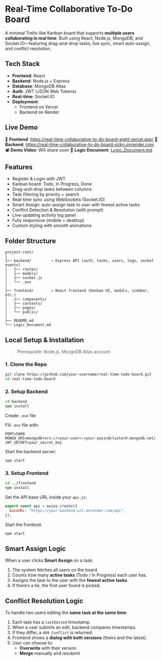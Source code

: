 # Real-Time Collaborative To‑Do Board

A minimal Trello-like Kanban board that supports **multiple users collaborating in real time**. Built using React, Node.js, MongoDB, and Socket.IO—featuring drag-and-drop tasks, live sync, smart auto-assign, and conflict resolution.

## Tech Stack

- **Frontend**: React 
- **Backend**: Node.js + Express
- **Database**: MongoDB Atlas
- **Auth**: JWT (JSON Web Tokens)
- **Real-time**: Socket.IO
- **Deployment**: 
  - Frontend on Vercel
  - Backend on Render

## Live Demo

🔗 **Frontend**: https://real-time-collaborative-to-do-board-eight.vercel.app/
🔗 **Backend**: https://real-time-collaborative-to-do-board-qzkn.onrender.com
📽️ **Demo Video**: Will share soon
📄 **Logic Document**: [Logic_Document.md](./Logic_Document.md)

## Features

-  Register & Login with JWT
-  Kanban board: Todo, In Progress, Done
-  Drag-and-drop tasks between columns
-  Task filtering by priority + search
-  Real-time sync using WebSockets (Socket.IO)
-  Smart Assign: auto-assign task to user with fewest active tasks
-  Conflict Detection & Resolution (with prompt)
-  Live-updating activity log panel
-  Fully responsive (mobile + desktop)
-  Custom styling with smooth animations

## Folder Structure

```
project-root/
│
├── backend/         → Express API (auth, tasks, users, logs, socket events)
│   ├── routes/
│   ├── models/
│   ├── socket.js
│   └── .env
│
├── frontend/        → React frontend (Kanban UI, modals, sidebar, etc.)
│   ├── components/
│   ├── contexts/
│   ├── pages/
│   └── public/
│
├── README.md
└── Logic_Document.md
```

## Local Setup & Installation

> Prerequisite: Node.js, MongoDB Atlas account

### 1. Clone the Repo

```bash
git clone https://github.com/your-username/real-time-todo-board.git
cd real-time-todo-board
```

### 2. Setup Backend

```bash
cd backend
npm install
```
Create `.eve` file

Fill `.env` file with:

```env
PORT=5000
MONGO_URI=mongodb+srv://<your-user>:<your-pass>@cluster0.mongodb.net/
JWT_SECRET=your_secret_key
```

Start the backend server:

```bash
npm start
```

### 3. Setup Frontend

```bash
cd ../frontend
npm install
```

Set the API base URL inside your `api.js`:

```js
export const api = axios.create({
  baseURL: "https://your-backend-url.onrender.com/api",
});
```

Start the frontend:

```bash
npm start
```

## Smart Assign Logic

When a user clicks **Smart Assign** on a task:

1. The system fetches all users on the board.
2. Counts how many **active tasks** (Todo / In Progress) each user has.
3. Assigns the task to the user with the **fewest active tasks**.
4. If there’s a tie, the first user found is picked.

## Conflict Resolution Logic

To handle two users editing the **same task at the same time**:

1. Each task has a `lastEdited` timestamp.
2. When a user submits an edit, backend compares timestamps.
3. If they differ, a `409 Conflict` is returned.
4. Frontend shows a **dialog with both versions** (theirs and the latest).
5. User can choose to:
   - **Overwrite** with their version
   - **Merge** manually and resubmit
